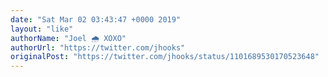 ```yaml
---
date: "Sat Mar 02 03:43:47 +0000 2019"
layout: "like"
authorName: "Joel 🌧 XOXO"
authorUrl: "https://twitter.com/jhooks"
originalPost: "https://twitter.com/jhooks/status/1101689530170523648"
---
```

